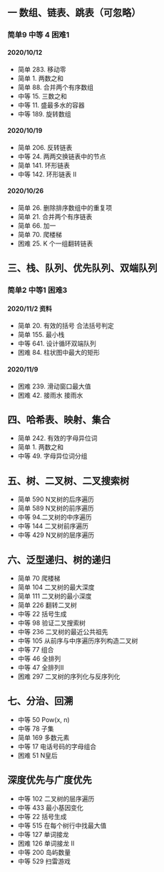 ## 一 数组、链表、跳表（可忽略） 
### 简单9 中等 4 困难1
#### 2020/10/12 
- 简单 283. 移动零
- 简单 1. 两数之和
- 简单 88. 合并两个有序数组
- 中等 15. 三数之和
- 中等 11. 盛最多水的容器
- 中等 189. 旋转数组

#### 2020/10/19
- 简单 206. 反转链表
- 中等 24. 两两交换链表中的节点
- 简单 141. 环形链表
- 中等 142. 环形链表 II

#### 2020/10/26
- 简单 26. 删除排序数组中的重复项
- 简单 21. 合并两个有序链表
- 简单 66. 加一
- 简单 70. 爬楼梯
- 困难 25. K 个一组翻转链表

## 三、栈、队列、优先队列、双端队列
### 简单2 中等1 困难3
####  2020/11/2              资料
- 简单 20. 有效的括号           合法括号判定
- 简单 155. 最小栈
- 中等 641. 设计循环双端队列
- 困难 84. 柱状图中最大的矩形

#### 2020/11/9
- 困难 239. 滑动窗口最大值
- 困难 42. 接雨水               接雨水

## 四、哈希表、映射、集合
- 简单 242. 有效的字母异位词
- 简单 1. 两数之和
- 中等 49. 字母异位词分组

## 五、树、二叉树、二叉搜索树

- 简单 590 N叉树的后序遍历
- 简单 589 N叉树的前序遍历
- 中等 94.二叉树的中序遍历
- 中等 144 二叉树前序遍历
- 中等 429  N叉树的层序遍历

## 六、泛型递归、树的递归
- 简单 70 爬楼梯
- 简单 104 二叉树的最大深度
- 简单 111 二叉树的最小深度
- 简单 226 翻转二叉树
- 中等 22 括号生成
- 中等 98 验证二叉搜索树
- 中等 236 二叉树的最近公共祖先
- 中等 105 从前序与中序遍历序列构造二叉树
- 中等 77 组合
- 中等 46 全排列
- 中等 47 全排列II
- 困难 297 二叉树的序列化与反序列化

## 七、分治、回溯
- 中等 50 Pow(x, n)
- 中等 78 子集
- 简单 169 多数元素
- 中等 17 电话号码的字母组合
- 困难 51 N皇后

## 深度优先与广度优先
- 中等 102 二叉树的层序遍历
- 中等 433 最小基因变化
- 中等 22 括号生成
- 中等 515 在每个树行中找最大值
- 中等 127 单词接龙 
- 困难 126 单词接龙 II
- 中等 200 岛屿数量
- 中等 529 扫雷游戏
